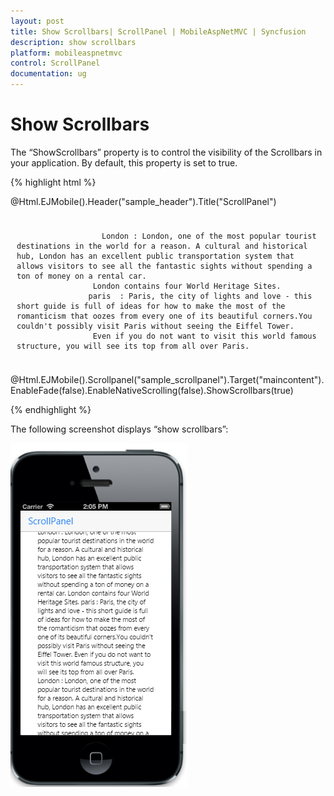 ```yaml
---
layout: post
title: Show Scrollbars| ScrollPanel | MobileAspNetMVC | Syncfusion
description: show scrollbars
platform: mobileaspnetmvc
control: ScrollPanel
documentation: ug
---
```


# Show Scrollbars

The “ShowScrollbars” property is to control the visibility of the Scrollbars in your application. By default, this property is set to true. 

{% highlight html %}

@Html.EJMobile().Header("sample_header").Title("ScrollPanel")

<div id="maincontent" style="padding:10px">

<div>

                       London : London, one of the most popular tourist destinations in the world for a reason. A cultural and historical hub, London has an excellent public transportation system that allows visitors to see all the fantastic sights without spending a ton of money on a rental car.
				     London contains four World Heritage Sites.
                    paris  : Paris, the city of lights and love - this short guide is full of ideas for how to make the most of the romanticism that oozes from every one of its beautiful corners.You couldn't possibly visit Paris without seeing the Eiffel Tower.
				     Even if you do not want to visit this world famous structure, you will see its top from all over Paris.



</div>

</div> 



@Html.EJMobile().Scrollpanel("sample_scrollpanel").Target("maincontent").EnableFade(false).EnableNativeScrolling(false).ShowScrollbars(true)


{% endhighlight %}

The following screenshot displays “show scrollbars”:



![](Show-Scrollbars_images/Show-Scrollbars_img1.png)



